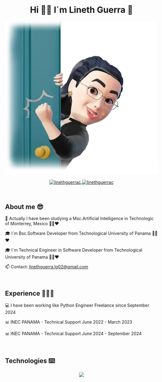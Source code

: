 <h1 align="center">Hi 👋🏻 I´m Lineth Guerra 🙂 </h1>
<p align="center">
  <img src="https://github.com/LinethDelCarmenGuerraCamarena/imagenes/blob/main/hola.jpg"/>
</p>
<p align="center">
  <a href="https://github.com/LinethDelCarmenGuerraCamarena" target="blank">
    <img align="center" src="https://img.shields.io/badge/GitHub-100000?style=for-the-badge&logo=github&logoColor=white" alt="linethguerrac"/>
  </a>
  <a href="https://www.linkedin.com/in/linethguerrac/" target="blank">
    <img align="center" src="https://img.shields.io/badge/LinkedIn-0077B5?style=for-the-badge&logo=linkedin&logoColor=white" alt="linethguerrac"/>
  </a>
</p>

<br>

<h2>About me 😎</h2> 

🤖 Actually I have been studying a Msc.Artificial Intelligence in Technologic of Monterrey, Mexico 💚🤍❤️

🎓 I´m Bsc.Software Developer from Technological University of Panama 💙🤍❤️

🎓 I´m Technical Engineer in Software Developer from Technological University of Panama 💙🤍❤️

📫 Contact: linethguerra.lg02@gmail.com

<br>

<h2>Experience 👩🏻‍💻</h2> 

💻 I have been working like Python Engineer Freelance since September 2024

📊 INEC PANAMA - Technical Support June 2022 - March 2023

📊 INEC PANAMA - Technical Support June 2024 - September 2024

<br>

<h2>Technologies ⌨️</h2> 

<p align="center">
  <a href="https://skillicons.dev">
    <img src="https://skillicons.dev/icons?i=git,docker,azure,gcp,rabbitmq,py,django,opencv,pytorch,sklearn,c,cpp,php,html,css,js,java,mongodb,mysql,firebase,postman,arduino,raspberrypi"/>
  </a>
</p>

<br>








